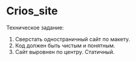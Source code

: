 # Crios_site

Техническое задание:

1) Сверстать одностраничный сайт по макету.
2) Код должен быть чистым и понятным.
3) Сайт выровнен по центру. Статичный.
